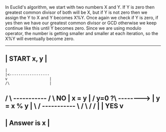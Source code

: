 In Euclid's algorithm, we start with two numbers X and Y. If Y is zero then greatest common divisor of both will be X, but if Y is not zero then we assign the Y to X and Y becomes X%Y. Once again we check if Y is zero, if yes then we have our greatest common divisor or GCD otherwise we keep continue like this until Y becomes zero. Since we are using modulo operator, the number is getting smaller and smaller at each iteration, so the X%Y will eventually become zero.

 ------------
| START x, y | 
 ------------
    |
    |<------------------
    v                   |
    /\                  |
   /  \              -----------
  /    \     NO     | x = y     |
 / y=0 ?\ --------> | y = x % y |
 \      /            ----------- 
  \    /
   \  /
    \/
    |
    |  YES
    v
 -------------
| Answer is x | 
 -------------
